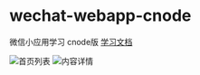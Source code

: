 # wechat-webapp-cnode
微信小应用学习 cnode版
[学习文档](./study.md)

![首页列表](//dn-cnode.qbox.me/Fo4zG2Vfe50352POPZYXv8Ls0Jcc)
![内容详情](//dn-cnode.qbox.me/Fl7TiaW13s541lHZ7Crq7NxKshqG)

